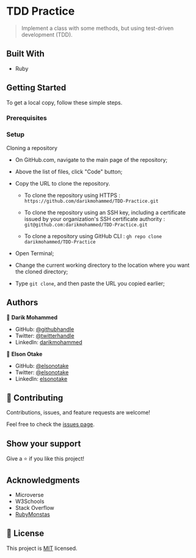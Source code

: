 # TDD Practice

>Implement a class with some methods, but using test-driven development (TDD).


## Built With

- Ruby


## Getting Started

To get a local copy, follow these simple steps.

### Prerequisites


### Setup

Cloning a repository

- On GitHub.com, navigate to the main page of the repository;

- Above the list of files, click "Code" button;

- Copy the URL to clone the repository. 

  - To clone the repository using HTTPS : `https://github.com/darikmohammed/TDD-Practice.git`

  - To clone the repository using an SSH key, including a certificate issued by your organization's SSH certificate authority : `git@github.com:darikmohammed/TDD-Practice.git`

  - To clone a repository using GitHub CLI : `gh repo clone darikmohammed/TDD-Practice`

- Open Terminal;

- Change the current working directory to the location where you want the cloned directory;

- Type `git clone`, and then paste the URL you copied earlier;


## Authors

👤 **Darik Mohammed**

- GitHub: [@githubhandle](https://github.com/darikmohammed)
- Twitter: [@twitterhandle](https://twitter.com/r_darik)
- LinkedIn: [darikmohammed](https://www.linkedin.com/in/darik-mohammed/)

👤 **Elson Otake**

- GitHub: [@elsonotake](https://github.com/elsonotake)
- Twitter: [@elsonotake](https://twitter.com/elsonotake)
- LinkedIn: [elsonotake](https://linkedin.com/in/elsonotake)


## 🤝 Contributing

Contributions, issues, and feature requests are welcome!

Feel free to check the [issues page](../../issues/).


## Show your support

Give a ⭐️ if you like this project!


## Acknowledgments

- Microverse
- W3Schools
- Stack Overflow
- [RubyMonstas](http://ruby-for-beginners.rubymonstas.org/index.html)


## 📝 License

This project is [MIT](./MIT.md) licensed.
